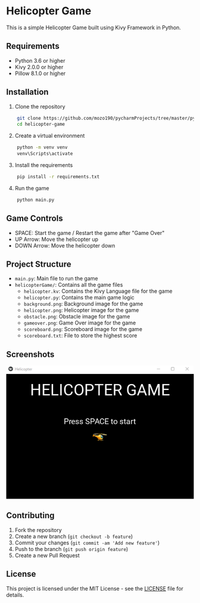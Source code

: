 # Helicopter Game

This is a simple Helicopter Game built using Kivy Framework in Python.

## Requirements

- Python 3.6 or higher
- Kivy 2.0.0 or higher
- Pillow 8.1.0 or higher

## Installation

1. Clone the repository
```sh
    git clone https://github.com/mozo190/pycharmProjects/tree/master/pythonProject-Brick_Breaker_game.git
    cd helicopter-game
```
2. Create a virtual environment
```sh
    python -m venv venv
    venv\Scripts\activate
```

3. Install the requirements
```sh
    pip install -r requirements.txt
```

4. Run the game
```sh
    python main.py
```

## Game Controls

- SPACE: Start the game / Restart the game after "Game Over"
- UP Arrow: Move the helicopter up
- DOWN Arrow: Move the helicopter down

## Project Structure

- `main.py`: Main file to run the game
- `helicopterGame/`: Contains all the game files
    - `helicopter.kv`: Contains the Kivy Language file for the game
    - `helicopter.py`: Contains the main game logic
    - `background.png`: Background image for the game
    - `helicopter.png`: Helicopter image for the game
    - `obstacle.png`: Obstacle image for the game
    - `gameover.png`: Game Over image for the game
    - `scoreboard.png`: Scoreboard image for the game
    - `scoreboard.txt`: File to store the highest score

## Screenshots

![Game Screenshot](screenshot.png)

## Contributing

1. Fork the repository
2. Create a new branch (`git checkout -b feature`)
3. Commit your changes (`git commit -am 'Add new feature'`)
4. Push to the branch (`git push origin feature`)
5. Create a new Pull Request

## License

This project is licensed under the MIT License - see the [LICENSE](LICENSE) file for details.
